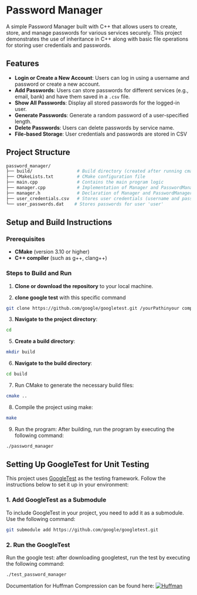 # Password Manager

A simple Password Manager built with C++ that allows users to create, store, and manage passwords for various services securely. This project demonstrates the use of inheritance in C++ along with basic file operations for storing user credentials and passwords.

## Features

- **Login or Create a New Account**: Users can log in using a username and password or create a new account.
- **Add Passwords**: Users can store passwords for different services (e.g., email, bank) and have them saved in a `.csv` file.
- **Show All Passwords**: Display all stored passwords for the logged-in user.
- **Generate Passwords**: Generate a random password of a user-specified length.
- **Delete Passwords**: Users can delete passwords by service name.
- **File-based Storage**: User credentials and passwords are stored in CSV 

## Project Structure

```graphql
password_manager/
├── build/                 # Build directory (created after running cmake)
├── CMakeLists.txt         # CMake configuration file
├── main.cpp               # Contains the main program logic
├── manager.cpp            # Implementation of Manager and PasswordManager classes
├── manager.h              # Declaration of Manager and PasswordManager classes
├── user_credentials.csv   # Stores user credentials (username and password)
└── user_passwords.dat    # Stores passwords for user 'user'
```

## Setup and Build Instructions

### Prerequisites

- **CMake** (version 3.10 or higher)
- **C++ compiler** (such as g++, clang++)

### Steps to Build and Run

1. **Clone or download the repository** to your local machine.


2. **clone google test** with this specific command 
```bash
git clone https://github.com/google/googletest.git /yourPathinyour computer/ 
```

3. **Navigate to the project directory**:

```bash
cd 
```

5. **Create a build directory**:

```bash
mkdir build
```

6. **Navigate to the build directory**:

```bash
cd build
```

7.  Run CMake to generate the necessary build files:

```bash
cmake ..
```
8.  Compile the project using make:

```bash
make
```
9.  Run the program: After building, run the program by executing the following command:

```bash
./password_manager
```

## Setting Up GoogleTest for Unit Testing

This project uses [GoogleTest](https://github.com/google/googletest) as the testing framework. Follow the instructions below to set it up in your environment:

### 1. Add GoogleTest as a Submodule

To include GoogleTest in your project, you need to add it as a submodule. Use the following command:

```bash
git submodule add https://github.com/google/googletest.git
```
### 2. Run the GoogleTest 

  Run the google test: after downloading googletest, run the test by executing the following command:

```bash
./test_password_manager
```

Documentation for Huffman Compression can be found here: [![Huffman](https://img.shields.io/badge/Testing-Documentation-blue)](./huffman_compression.md)